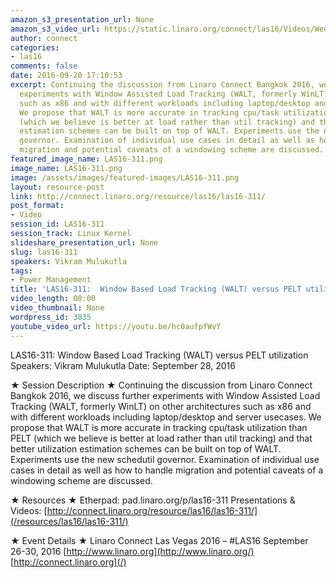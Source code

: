 ```yaml
---
amazon_s3_presentation_url: None
amazon_s3_video_url: https://static.linaro.org/connect/las16/Videos/Wednesday/LAS16-311%20Window%20Based%20Load%20Tracking%20%28WALT%29%20versus%20PELT%20utilization.mp4
author: connect
categories:
- las16
comments: false
date: 2016-09-20 17:10:53
excerpt: Continuing the discussion from Linaro Connect Bangkok 2016, we discuss further
  experiments with Window Assisted Load Tracking (WALT, formerly WinLT) on other architectures
  such as x86 and with different workloads including laptop/desktop and server usecases.
  We propose that WALT is more accurate in tracking cpu/task utilization than PELT
  (which we believe is better at load rather than util tracking) and that better utilization
  estimation schemes can be built on top of WALT. Experiments use the new schedutil
  governor. Examination of individual use cases in detail as well as how to handle
  migration and potential caveats of a windowing scheme are discussed.
featured_image_name: LAS16-311.png
image_name: LAS16-311.png
image: /assets/images/featured-images/LAS16-311.png
layout: resource-post
link: http://connect.linaro.org/resource/las16/las16-311/
post_format:
- Video
session_id: LAS16-311
session_track: Linux Kernel
slideshare_presentation_url: None
slug: las16-311
speakers: Vikram Mulukutla
tags:
- Power Management
title: 'LAS16-311:  Window Based Load Tracking (WALT) versus PELT utilization'
video_length: 00:00
video_thumbnail: None
wordpress_id: 3835
youtube_video_url: https://youtu.be/hc0aufpfWvY
---
```


LAS16-311: Window Based Load Tracking (WALT) versus PELT utilization
Speakers: Vikram Mulukutla
Date: September 28, 2016

★ Session Description ★
Continuing the discussion from Linaro Connect Bangkok 2016, we discuss further experiments with Window Assisted Load Tracking (WALT, formerly WinLT) on other architectures such as x86 and with different workloads including laptop/desktop and server usecases. We propose that WALT is more accurate in tracking cpu/task utilization than PELT (which we believe is better at load rather than util tracking) and that better utilization estimation schemes can be built on top of WALT. Experiments use the new schedutil governor. Examination of individual use cases in detail as well as how to handle migration and potential caveats of a windowing scheme are discussed.

★ Resources ★
Etherpad: pad.linaro.org/p/las16-311
Presentations & Videos: [http://connect.linaro.org/resource/las16/las16-311/](/resources/las16/las16-311/)

★ Event Details ★
Linaro Connect Las Vegas 2016 – #LAS16
September 26-30, 2016
[http://www.linaro.org](http://www.linaro.org/)
[http://connect.linaro.org](/)